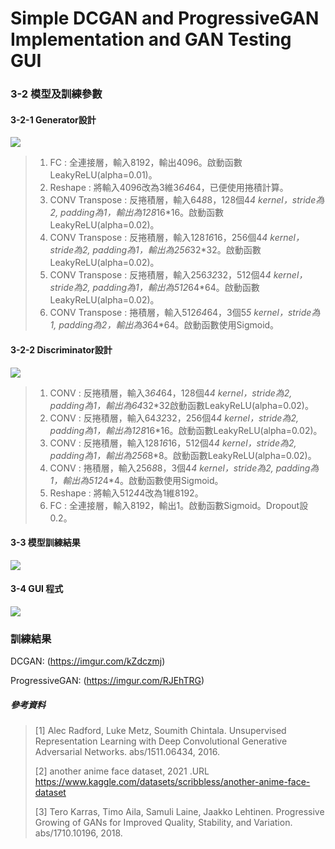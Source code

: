 # Simple DCGAN and ProgressiveGAN Implementation and GAN Testing GUI

### 3-2 模型及訓練參數
#### 3-2-1 Generator設計
![]( https://i.imgur.com/o4lAnBg.png )
>  1. FC : 全連接層，輸入8192，輸出4096。啟動函數LeakyReLU(alpha=0.01)。
>  2. Reshape : 將輸入4096改為3維3*64*64，已便使用捲積計算。
>  3. CONV Transpose : 反捲積層，輸入64*8*8，128個4*4 kernel，stride為2, padding為1，輸出為128*16*16。啟動函數LeakyReLU(alpha=0.02)。
>  4. CONV Transpose : 反捲積層，輸入128*16*16，256個4*4 kernel，stride為2, padding為1，輸出為256*32*32。啟動函數LeakyReLU(alpha=0.02)。
>  5. CONV Transpose : 反捲積層，輸入256*32*32，512個4*4 kernel，stride為2, padding為1，輸出為512*64*64。啟動函數LeakyReLU(alpha=0.02)。
>  6. CONV Transpose : 捲積層，輸入512*64*64，3個5*5 kernel，stride為1, padding為2，輸出為3*64*64。啟動函數使用Sigmoid。
#### 3-2-2 Discriminator設計
![]( https://i.imgur.com/GUdvRsG.png )
>  1. CONV : 反捲積層，輸入3*64*64，128個4*4 kernel，stride為2, padding為1，輸出為64*32*32啟動函數LeakyReLU(alpha=0.02)。
>  2. CONV : 反捲積層，輸入64*32*32，256個4*4 kernel，stride為2, padding為1，輸出為128*16*16。啟動函數LeakyReLU(alpha=0.02)。
>  3. CONV : 反捲積層，輸入128*16*16，512個4*4 kernel，stride為2, padding為1，輸出為256*8*8。啟動函數LeakyReLU(alpha=0.02)。
>  4. CONV : 捲積層，輸入256*8*8，3個4*4 kernel，stride為2, padding為1，輸出為512*4*4。啟動函數使用Sigmoid。
>  5. Reshape : 將輸入512*4*4改為1維8192。
>  6. FC : 全連接層，輸入8192，輸出1。啟動函數Sigmoid。Dropout設0.2。
#### 3-3 模型訓練結果
![]( https://i.imgur.com/uXNPxDy.png )

#### 3-4 GUI 程式
![]( https://i.imgur.com/BcqZ05V.png )

### 訓練結果
DCGAN:
(https://imgur.com/kZdczmj)

ProgressiveGAN:
(https://imgur.com/RJEhTRG)



##### 參考資料
>[1] Alec Radford, Luke Metz, Soumith Chintala. Unsupervised Representation Learning with Deep Convolutional Generative Adversarial Networks. abs/1511.06434, 2016.
>
>[2] another anime face dataset, 2021 .URL https://www.kaggle.com/datasets/scribbless/another-anime-face-dataset
>
>[3] Tero Karras, Timo Aila, Samuli Laine, Jaakko Lehtinen. Progressive Growing of GANs for Improved Quality, Stability, and Variation. abs/1710.10196, 2018.

